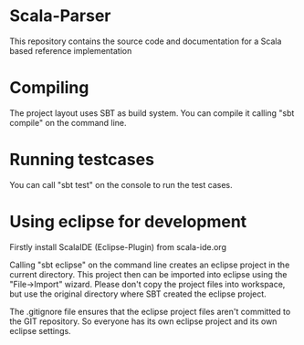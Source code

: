 Scala-Parser
============

This repository contains the source code and documentation for a Scala based reference implementation

Compiling
=========

The project layout uses SBT as build system.
You can compile it calling "sbt compile" on the command line.

Running testcases
=================

You can call "sbt test" on the console to run the test cases.

Using eclipse for development
=============================

Firstly install ScalaIDE (Eclipse-Plugin) from scala-ide.org

Calling "sbt eclipse" on the command line creates an eclipse project in the current directory.
This project then can be imported into eclipse using the "File->Import" wizard.
Please don't copy the project files into workspace, but use the original directory where SBT created the eclipse project.

The .gitignore file ensures that the eclipse project files aren't committed to the GIT repository. So everyone has its own eclipse project and its own eclipse settings.
